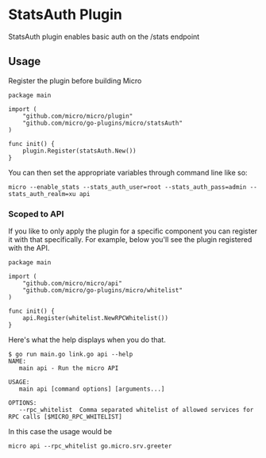 # StatsAuth Plugin

StatsAuth plugin enables basic auth on the /stats endpoint  

## Usage

Register the plugin before building Micro  

```
package main

import (
	"github.com/micro/micro/plugin"
	"github.com/micro/go-plugins/micro/statsAuth"
)

func init() {
	plugin.Register(statsAuth.New())
}
```

You can then set the appropriate variables through command line like so:  

```
micro --enable_stats --stats_auth_user=root --stats_auth_pass=admin --stats_auth_realm=xu api
```

### Scoped to API

If you like to only apply the plugin for a specific component you can register it with that specifically.
For example, below you'll see the plugin registered with the API.

```
package main

import (
	"github.com/micro/micro/api"
	"github.com/micro/go-plugins/micro/whitelist"
)

func init() {
	api.Register(whitelist.NewRPCWhitelist())
}
```

Here's what the help displays when you do that.

```
$ go run main.go link.go api --help
NAME:
   main api - Run the micro API

USAGE:
   main api [command options] [arguments...]

OPTIONS:
   --rpc_whitelist 	Comma separated whitelist of allowed services for RPC calls [$MICRO_RPC_WHITELIST]
```

In this case the usage would be

```
micro api --rpc_whitelist go.micro.srv.greeter
```
